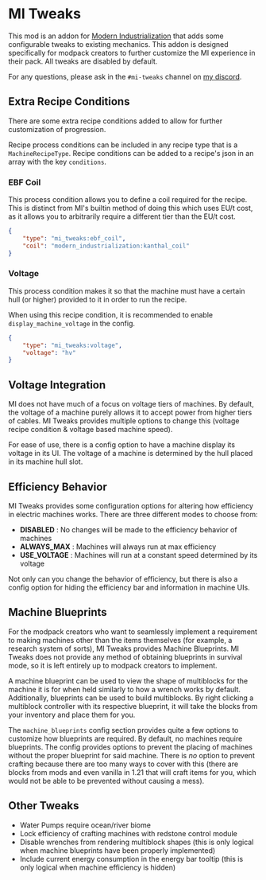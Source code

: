 # MI Tweaks
This mod is an addon for [Modern Industrialization](https://modrinth.com/mod/modern-industrialization) that adds some configurable tweaks to existing mechanics. This addon is designed specifically for modpack creators to further customize the MI experience in their pack. All tweaks are disabled by default.

For any questions, please ask in the `#mi-tweaks` channel on [my discord](https://discord.gg/vNaqDzSNaB).

## Extra Recipe Conditions
There are some extra recipe conditions added to allow for further customization of progression.

Recipe process conditions can be included in any recipe type that is a `MachineRecipeType`. Recipe conditions can be added to a recipe's json in an array with the key `conditions`.

### EBF Coil
This process condition allows you to define a coil required for the recipe. This is distinct from MI's builtin method of doing this which uses EU/t cost, as it allows you to arbitrarily require a different tier than the EU/t cost.

```json
{
    "type": "mi_tweaks:ebf_coil",
    "coil": "modern_industrialization:kanthal_coil"
}
```

### Voltage
This process condition makes it so that the machine must have a certain hull (or higher) provided to it in order to run the recipe.

When using this recipe condition, it is recommended to enable `display_machine_voltage` in the config.

```json
{
    "type": "mi_tweaks:voltage",
    "voltage": "hv"
}
```

## Voltage Integration
MI does not have much of a focus on voltage tiers of machines. By default, the voltage of a machine purely allows it to accept power from higher tiers of cables. MI Tweaks provides multiple options to change this (voltage recipe condition & voltage based machine speed).

For ease of use, there is a config option to have a machine display its voltage in its UI. The voltage of a machine is determined by the hull placed in its machine hull slot.

## Efficiency Behavior
MI Tweaks provides some configuration options for altering how efficiency in electric machines works. There are three different modes to choose from:

- **DISABLED** : No changes will be made to the efficiency behavior of machines
- **ALWAYS_MAX** : Machines will always run at max efficiency
- **USE_VOLTAGE** : Machines will run at a constant speed determined by its voltage

Not only can you change the behavior of efficiency, but there is also a config option for hiding the efficiency bar and information in machine UIs.

## Machine Blueprints
For the modpack creators who want to seamlessly implement a requirement to making machines other than the items themselves (for example, a research system of sorts), MI Tweaks provides Machine Blueprints. MI Tweaks does not provide any method of obtaining blueprints in survival mode, so it is left entirely up to modpack creators to implement.

A machine blueprint can be used to view the shape of multiblocks for the machine it is for when held similarly to how a wrench works by default. Additionally, blueprints can be used to build multiblocks. By right clicking a multiblock controller with its respective blueprint, it will take the blocks from your inventory and place them for you.

The `machine_blueprints` config section provides quite a few options to customize how blueprints are required. By default, no machines require blueprints. The config provides options to prevent the placing of machines without the proper blueprint for said machine. There is *no* option to prevent crafting because there are too many ways to cover with this (there are blocks from mods and even vanilla in 1.21 that will craft items for you, which would not be able to be prevented without causing a mess).

## Other Tweaks
- Water Pumps require ocean/river biome
- Lock efficiency of crafting machines with redstone control module
- Disable wrenches from rendering multiblock shapes (this is only logical when machine blueprints have been properly implemented)
- Include current energy consumption in the energy bar tooltip (this is only logical when machine efficiency is hidden)